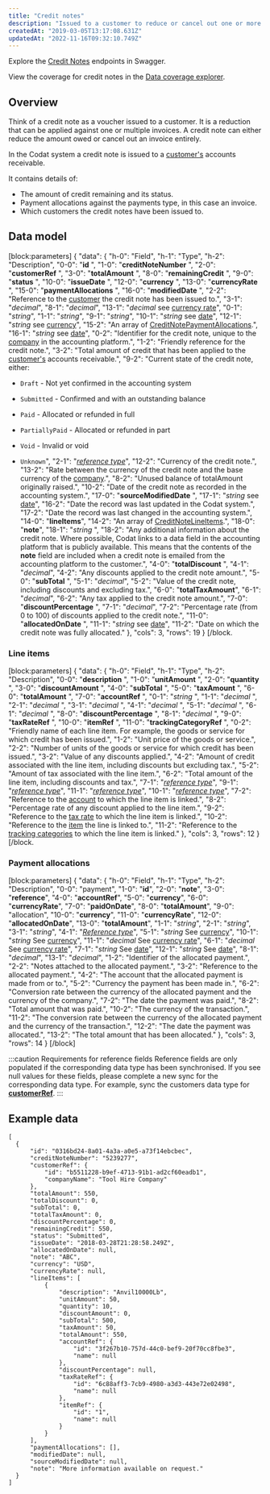 ```yaml
---
title: "Credit notes"
description: "Issued to a customer to reduce or cancel out one or more invoices when applied"
createdAt: "2019-03-05T13:17:08.631Z"
updatedAt: "2022-11-16T09:32:10.749Z"
---
```


Explore the <a className="external" href="https://api.codat.io/swagger/index.html#/CreditNotes" target="_blank">Credit Notes</a> endpoints in Swagger.

View the coverage for credit notes in the <a className="external" href="https://knowledge.codat.io/supported-features/accounting?view=tab-by-data-type&dataType=creditNotes" target="_blank">Data coverage explorer</a>.

## Overview

Think of a credit note as a voucher issued to a customer. It is a reduction that can be applied against one or multiple invoices. A credit note can either reduce the amount owed or cancel out an invoice entirely.

In the Codat system a credit note is issued to a [customer's](/datamodel-accounting-customers) accounts receivable.

It contains details of:

- The amount of credit remaining and its status.
- Payment allocations against the payments type, in this case an invoice.
- Which customers the credit notes have been issued to.

## Data model

[block:parameters]
{
"data": {
"h-0": "Field",
"h-1": "Type",
"h-2": "Description",
"0-0": "**id** ",
"1-0": "**creditNoteNumber** ",
"2-0": "**customerRef** ",
"3-0": "**totalAmount** ",
"8-0": "**remainingCredit** ",
"9-0": "**status** ",
"10-0": "**issueDate** ",
"12-0": "**currency** ",
"13-0": "**currencyRate** ",
"15-0": "**paymentAllocations** ",
"16-0": "**modifiedDate** ",
"2-2": "Reference to the [customer](/datamodel-accounting-customers) the credit note has been issued to.",
"3-1": "_decimal_",
"8-1": "_decimal_",
"13-1": "_decimal_
see [currency rate](/datamodel-shared-currencyrate)",
"0-1": "_string_",
"1-1": "_string_",
"9-1": "_string_",
"10-1": "_string_
see [date](/datamodel-shared-date)",
"12-1": "_string_
see [currency](/datamodel-shared-currency)",
"15-2": "An array of [CreditNotePaymentAllocations](#section-payment-allocations).",
"16-1": "_string_
see [date](/datamodel-shared-date)",
"0-2": "Identifier for the credit note, unique to the [company](/datamodel-accounting-company) in the accounting platform.",
"1-2": "Friendly reference for the credit note.",
"3-2": "Total amount of credit that has been applied to the [customer's](/datamodel-accounting-customers) accounts receivable.",
"9-2": "Current state of the credit note, either:

- `Draft` - Not yet confirmed in the accounting system

- `Submitted` - Confirmed and with an outstanding balance

- `Paid` - Allocated or refunded in full

- `PartiallyPaid` - Allocated or refunded in part

- `Void` - Invalid or void

- `Unknown`",
  "2-1": "_[reference type](/datamodel-accounting-referencetypes#section-customerref)_",
  "12-2": "Currency of the credit note.",
  "13-2": "Rate between the currency of the credit note and the base currency of the [company](/datamodel-accounting-company).",
  "8-2": "Unused balance of totalAmount originally raised.",
  "10-2": "Date of the credit note as recorded in the accounting system.",
  "17-0": "**sourceModifiedDate** ",
  "17-1": "_string_
  see [date](/datamodel-shared-date)",
  "16-2": "Date the record was last updated in the Codat system.",
  "17-2": "Date the record was last changed in the accounting system.",
  "14-0": "**lineItems**",
  "14-2": "An array of [CreditNoteLineItems](#section-line-items).",
  "18-0": "**note**",
  "18-1": "_string_ ",
  "18-2": "Any additional information about the credit note. Where possible, Codat links to a data field in the accounting platform that is publicly available. This means that the contents of the **note** field are included when a credit note is emailed from the accounting platform to the customer.",
  "4-0": "**totalDiscount** ",
  "4-1": "_decimal_",
  "4-2": "Any discounts applied to the credit note amount.",
  "5-0": "**subTotal** ",
  "5-1": "_decimal_",
  "5-2": "Value of the credit note, including discounts and excluding tax.",
  "6-0": "**totalTaxAmount**",
  "6-1": "_decimal_",
  "6-2": "Any tax applied to the credit note amount.",
  "7-0": "**discountPercentage** ",
  "7-1": "_decimal_",
  "7-2": "Percentage rate (from 0 to 100) of discounts applied to the credit note.",
  "11-0": "**allocatedOnDate** ",
  "11-1": "_string_
  see [date](/datamodel-shared-date)",
  "11-2": "Date on which the credit note was fully allocated."
  },
  "cols": 3,
  "rows": 19
  }
  [/block.

### Line items

[block:parameters]
{
"data": {
"h-0": "Field",
"h-1": "Type",
"h-2": "Description",
"0-0": "**description** ",
"1-0": "**unitAmount** ",
"2-0": "**quantity** ",
"3-0": "**discountAmount** ",
"4-0": "**subTotal** ",
"5-0": "**taxAmount** ",
"6-0": "**totalAmount** ",
"7-0": "**accountRef** ",
"0-1": "_string_ ",
"1-1": "_decimal_ ",
"2-1": "_decimal_ ",
"3-1": "_decimal_ ",
"4-1": "_decimal_ ",
"5-1": "_decimal_ ",
"6-1": "_decimal_ ",
"8-0": "**discountPercentage** ",
"8-1": "_decimal_ ",
"9-0": "**taxRateRef** ",
"10-0": "**itemRef** ",
"11-0": "**trackingCategoryRef** ",
"0-2": "Friendly name of each line item. For example, the goods or service for which credit has been issued.",
"1-2": "Unit price of the goods or service.",
"2-2": "Number of units of the goods or service for which credit has been issued.",
"3-2": "Value of any discounts applied.",
"4-2": "Amount of credit associated with the line item, including discounts but excluding tax.",
"5-2": "Amount of tax associated with the line item.",
"6-2": "Total amount of the line item, including discounts and tax.",
"7-1": "_[reference type](/datamodel-accounting-referencetypes#section-accountref)_",
"9-1": "_[reference type](/datamodel-accounting-referencetypes#section-taxrateref)_",
"11-1": "_[reference type](/datamodel-accounting-referencetypes#section-trackingCategoryRef)_",
"10-1": "_[reference type](/datamodel-accounting-referencetypes#section-itemref)_",
"7-2": "Reference to the [account](/datamodel-accounting-chartofaccounts) to which the line item is linked.",
"8-2": "Percentage rate of any discount applied to the line item.",
"9-2": "Reference to the [tax rate](/datamodel-accounting-taxrates) to which the line item is linked.",
"10-2": "Reference to the [item](/datamodel-accounting-items) the line is linked to.",
"11-2": "Reference to the [tracking categories](/datamodel-accounting-trackingcategories) to which the line item is linked."
},
"cols": 3,
"rows": 12
}
[/block.

### Payment allocations

[block:parameters]
{
"data": {
"h-0": "Field",
"h-1": "Type",
"h-2": "Description",
"0-0": "payment",
"1-0": "**id**",
"2-0": "**note**",
"3-0": "**reference**",
"4-0": "**accountRef**",
"5-0": "**currency**",
"6-0": "**currencyRate**",
"7-0": "**paidOnDate**",
"8-0": "**totalAmount**",
"9-0": "allocation",
"10-0": "**currency**",
"11-0": "**currencyRate**",
"12-0": "**allocatedOnDate**",
"13-0": "**totalAmount**",
"1-1": "_string_",
"2-1": "_string_",
"3-1": "_string_",
"4-1": "[_Reference type_](/datamodel-accounting-referencetypes#section-accountref)",
"5-1": "_string_
See [currency](/datamodel-shared-currency)",
"10-1": "_string_
See [currency](/datamodel-shared-currency)",
"11-1": "_decimal_
See [currency rate](/datamodel-shared-currencyrate)",
"6-1": "_decimal_
See [currency rate](/datamodel-shared-currencyrate)",
"7-1": "_string_
See [date](/datamodel-shared-date)",
"12-1": "_string_
See [date](/datamodel-shared-date)",
"8-1": "_decimal_",
"13-1": "_decimal_",
"1-2": "Identifier of the allocated payment.",
"2-2": "Notes attached to the allocated payment.",
"3-2": "Reference to the allocated payment.",
"4-2": "The account that the allocated payment is made from or to.",
"5-2": "Currency the payment has been made in.",
"6-2": "Conversion rate between the currency of the allocated payment and the currency of the company.",
"7-2": "The date the payment was paid.",
"8-2": "Total amount that was paid.",
"10-2": "The currency of the transaction.",
"11-2": "The conversion rate between the currency of the allocated payment and the currency of the transaction.",
"12-2": "The date the payment was allocated.",
"13-2": "The total amount that has been allocated."
},
"cols": 3,
"rows": 14
}
[/block]

:::caution Requirements for reference fields
Reference fields are only populated if the corresponding data type has been synchronised. If you see null values for these fields, please complete a new sync for the corresponding data type. For example, sync the customers data type for **[customerRef](/datamodel-accounting-referencetypes#section-customerref)**.
:::

## Example data

```
[
  {
      "id": "0316bd24-8a01-4a3a-a0e5-a73f14ebcbec",
      "creditNoteNumber": "5239277",
      "customerRef": {
          "id": "b5511228-b9ef-4713-91b1-ad2cf60eadb1",
          "companyName": "Tool Hire Company"
      },
      "totalAmount": 550,
      "totalDiscount": 0,
      "subTotal": 0,
      "totalTaxAmount": 0,
      "discountPercentage": 0,
      "remainingCredit": 550,
      "status": "Submitted",
      "issueDate": "2018-03-28T21:28:58.249Z",
      "allocatedOnDate": null,
      "note": "ABC",
      "currency": "USD",
      "currencyRate": null,
      "lineItems": [
          {
              "description": "Anvil10000Lb",
              "unitAmount": 50,
              "quantity": 10,
              "discountAmount": 0,
              "subTotal": 500,
              "taxAmount": 50,
              "totalAmount": 550,
              "accountRef": {
                  "id": "3f267b10-757d-44c0-bef9-20f70cc8fbe3",
                  "name": null
              },
              "discountPercentage": null,
              "taxRateRef": {
                  "id": "6c88aff3-7cb9-4980-a3d3-443e72e02498",
                  "name": null
              },
              "itemRef": {
                  "id": "1",
                  "name": null
              }
          }
      ],
      "paymentAllocations": [],
      "modifiedDate": null,
      "sourceModifiedDate": null,
      "note": "More information available on request."
  }
]
```
